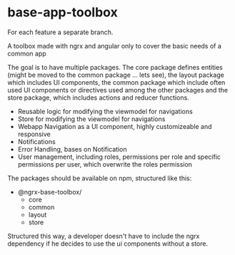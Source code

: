 # base-app-toolbox

For each feature a separate branch.

A toolbox made with ngrx and angular only to cover the basic needs of a common app

The goal is to have multiple packages. The core package defines entities (might be moved to the common package ... lets see), the layout package which includes UI components, the common package which include often used UI components or directives used among the other packages and the store package, which includes actions and reducer functions.

- Reusable logic for modifying the viewmodel for navigations
- Store for modifying the viewmodel for navigations
- Webapp Navigation as a UI component, highly customizeable and responsive
- Notifications
- Error Handling, bases on Notification
- User management, including roles, permissions per role and specific permissions per user, which overwrite the roles permission

The packages should be available on npm, structured like this:
- @ngrx-base-toolbox/
  - core
  - common
  - layout
  - store
  
Structured this way, a developer doesn't have to include the ngrx dependency if he decides to use the ui components without a store.
